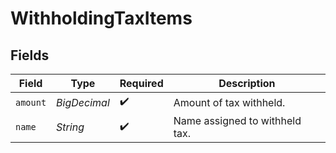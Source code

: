 # WithholdingTaxItems


## Fields

| Field                          | Type                           | Required                       | Description                    |
| ------------------------------ | ------------------------------ | ------------------------------ | ------------------------------ |
| `amount`                       | *BigDecimal*                   | :heavy_check_mark:             | Amount of tax withheld.        |
| `name`                         | *String*                       | :heavy_check_mark:             | Name assigned to withheld tax. |